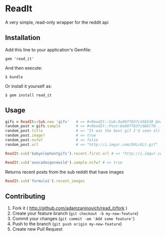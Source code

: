 # ReadIt

A very simple, read-only wrapper for the reddit api

## Installation

Add this line to your application's Gemfile:

    gem 'read_it'

And then execute:

    $ bundle

Or install it yourself as:

    $ gem install read_it

## Usage

```ruby
gifs = ReadIt::Sub.new 'gifs'   # => #<ReadIt::Sub:0x007f837c168530 @name="/r/gifs">
random_post = gifs.sample       # => #<ReadIt::Post:0x007f837c08b770...>
random_post.title               # => "It was the best gif I'd seen all day"
random_post.image?              # => true
random_post.nsfw?               # => false
random_post.url                 # => "http://i.imgur.com/D4LcGLt.gif"
```

```ruby
ReadIt.sub('babyelephantgifs').recent.first.url # => "http://i.imgur.com/fogh8W4.gif"
```

```ruby
ReadIt.sub('avocadosgonewild').sample.nsfw? # => true
```

Returns recent posts from the sub reddit that have images

```ruby
ReadIt.sub('formula1').recent_images 
```

## Contributing

1. Fork it ( http://github.com/adamzaninovich/read_it/fork )
2. Create your feature branch (`git checkout -b my-new-feature`)
3. Commit your changes (`git commit -am 'Add some feature'`)
4. Push to the branch (`git push origin my-new-feature`)
5. Create new Pull Request
